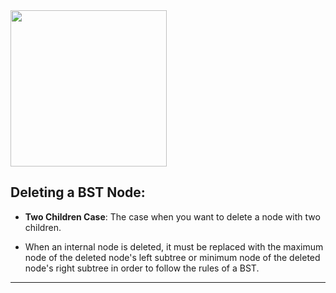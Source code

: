 <!--{type:text + img}-->
<!--{title:Deleting a BST Node:}-->

<img src="https://i0.wp.com/fitcoding.com/wp-content/uploads/2016/10/720px-Binary_search_tree.svg_.png" width="250">

## Deleting a BST Node:
* **Two Children Case**: The case when you want to delete a node with two children. 

* When an internal node is deleted, it must be replaced with the maximum node of the deleted node's left subtree or minimum node of the deleted node's right subtree in order to follow the rules of a BST. 

-----------------------------------------------------------------------------------------------------

[for speaker]: <> (The more challenging case occurs when you want to delete an internal node in the BST, or a node with two children.If you simply deleted the node, you would lose the children.)
[for speaker]: <> (Therefore, when an internal node is deleted, it must be replaced with the maximum node of the deleted node's left subtree or minimum node of the deleted node's right subtree [your code implementation will determine the preference between these two options] in order to still follow the rules of a BST. Here is an illustration that should help your understanding:)